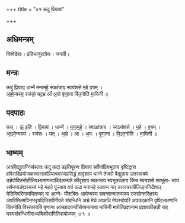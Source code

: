 +++
title = "०१ कदु प्रियाय"

+++
## अधिमन्त्रम्
विश्वेदेवाः। प्रतिभानुरात्रेयः। जगती।

## मन्त्रः
कदु॑ प्रि॒याय॒ धाम्ने॑ मनामहे॒ स्वक्ष॑त्राय॒ स्वय॑शसे म॒हे व॒यम् ।  
आ॒मे॒न्यस्य॒ रज॑सो॒ यद॒भ्र आँ अ॒पो वृ॑णा॒ना वि॑त॒नोति॑ मा॒यिनी॑ ॥

## पदपाठः
कत् । ऊं॒ इति॑ । प्रि॒याय॑ । धाम्ने॑ । म॒ना॒म॒हे॒ । स्वऽक्ष॑त्राय । स्वऽय॑शसे । म॒हे । व॒यम् ।  
आ॒ऽमे॒न्यस्य॑ । रज॑सः । यत् । अ॒भ्रे । आ । अ॒पः । वृ॒णा॒ना । वि॒ऽत॒नोति॑ । मा॒यिनी॑ ॥

## भाष्यम्
अत्रविद्युताग्निसंस्तवः कदु कदा उइतिपूरणः प्रियाय सर्वेषांप्रियभूताय वृष्टिद्वारा हविरादिप्रयोजकत्वात्सर्वप्रियत्वमस्यप्रसिद्धं तादृशाय धाम्ने तेजसे वैद्युताय उत्तरवाक्ये उभ्रेपोवितनोतीतिवक्ष्यमाणत्वादिदंलभ्यते कीदृशाय स्वक्षत्राय स्वभूतबलाय किंच स्वयशसे स्वभूता- न्नाय सर्वमप्यन्नंह्यस्यस्वं महे महते पूज्याय वयं कदा मनामहे स्तवाम गत् उत्तरत्रस्त्रीलिङ्गनिर्देशात् येतिविपरिणामयितव्यम् या आग्ने- यीशक्तिः आमेन्यस्य समन्तान्मातव्यस्य रजसोन्तरिक्षस्य अपरिमितमपिनभइयदितिसर्वैर्मीयते संबन्धिनि अभ्रे मेघे आअधि मेघस्योपरि अपउदकानि वृष्टिलक्षणानि वितनोति विस्तारयति वृणाना आच्छादयन्तीसेव्यमानावा मायिनी मायेतिप्रज्ञानाम प्रज्ञावतीसती यत् यस्यसंबन्धिनीमाध्यमिकीवागितिवायोज्यम् ॥ १ ॥